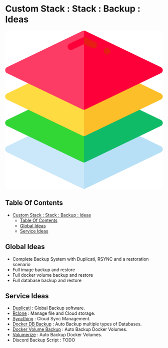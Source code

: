 # Custom Stack : Stack : Backup : Ideas

![Icon](../../../icon.png)

## Table Of Contents

- [Custom Stack : Stack : Backup : Ideas](#custom-stack--stack--backup--ideas)
  - [Table Of Contents](#table-of-contents)
  - [Global Ideas](#global-ideas)
  - [Service Ideas](#service-ideas)

## Global Ideas

- Complete Backup System with Duplicati, RSYNC and a restoration scenario
- Full image backup and restore
- Full docker volume backup and restore
- Full database backup and restore

## Service Ideas

- [Duplicati](https://www.duplicati.com/) : Global Backup software.
- [Rclone](https://rclone.org/gui/) : Manage file and Cloud storage.
- [Syncthing](https://syncthing.net/) : Cloud Sync Management.
- [Docker DB Backup](https://github.com/tiredofit/docker-db-backup) : Auto Backup multiple types of Databases.
- [Docker Volume Backup](https://github.com/jareware/docker-volume-backup) : Auto Backup Docker Volumes.
- [Volumerize](https://github.com/blacklabelops/volumerize) : Auto Backup Docker Volumes.
- Discord Backup Script : TODO
